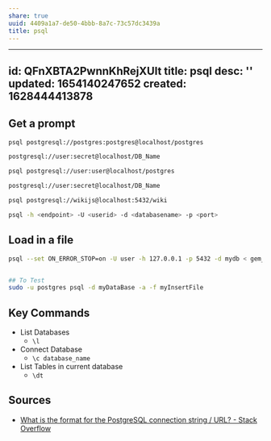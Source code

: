 ```yaml
---
share: true
uuid: 4409a1a7-de50-4bbb-8a7c-73c57dc3439a
title: psql
---
```

---
id: QFnXBTA2PwnnKhRejXUlt
title: psql
desc: ''
updated: 1654140247652
created: 1628444413878
---

## Get a prompt

``` bash
psql postgresql://postgres:postgres@localhost/postgres

postgresql://user:secret@localhost/DB_Name

psql postgresql://user:user@localhost/postgres

postgresql://user:secret@localhost/DB_Name

psql postgresql://wikijs@localhost:5432/wiki

psql -h <endpoint> -U <userid> -d <databasename> -p <port>
```

## Load in a file

``` bash
psql --set ON_ERROR_STOP=on -U user -h 127.0.0.1 -p 5432 -d mydb < gem_2021-12-14.sql 


## To Test
sudo -u postgres psql -d myDataBase -a -f myInsertFile
```

## Key Commands

* List Databases
  * `\l`
* Connect Database
  * `\c database_name`
* List Tables in current database
  * `\dt`

## Sources

* [What is the format for the PostgreSQL connection string / URL? - Stack Overflow](https://stackoverflow.com/questions/3582552/what-is-the-format-for-the-postgresql-connection-string-url)